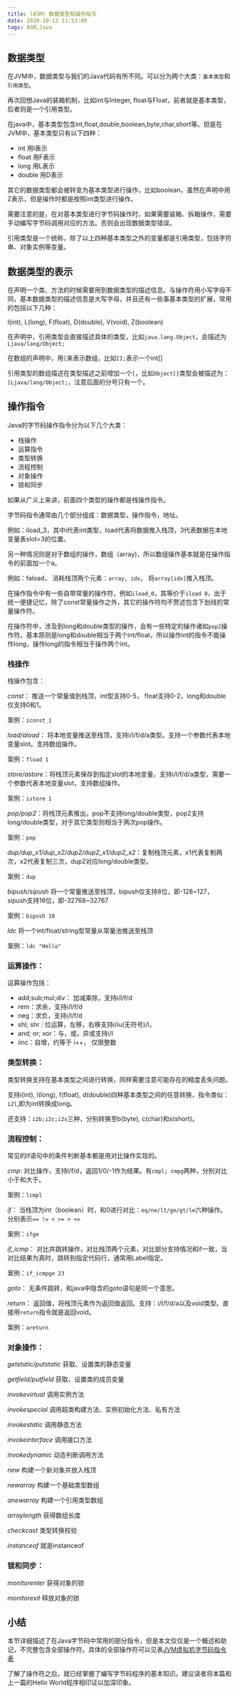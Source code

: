 ```yaml
---
title: (ASM) 数据类型和操作指令
date: 2020-10-13 11:53:09
tags: ASM,Java
---
```


## 数据类型

在JVM中，数据类型与我们的Java代码有所不同。可以分为两个大类：`基本类型`和`引用类型`。

再次回想Java的装箱机制，比如int与Integer, float与Float，前者就是基本类型，后者则是一个引用类型。

在java中，基本类型包含int,float,double,boolean,byte,char,short等。但是在JVM中，基本类型只有以下四种：

- int 用I表示
- float 用F表示
- long 用L表示
- double 用D表示

其它的数据类型都会被转变为基本类型进行操作，比如boolean，虽然在声明中用Z表示，但是操作时都是按照int类型进行操作。

需要注意的是，在对基本类型进行字节码操作时，如果需要装箱、拆箱操作，需要手动编写字节码调用对应的方法。否则会出现数据类型错误。

引用类型是一个统称，除了以上四种基本类型之外的变量都是引用类型，包括字符串、对象实例等变量。


## 数据类型的表示

在声明一个类、方法的时候需要用到数据类型的描述信息。与操作符用小写字母不同，基本数据类型的描述信息是大写字母，并且还有一些事基本类型的扩展，常用的包括以下几种：

I(int), L(long), F(float), D(double), V(void), Z(boolean)

在声明中，引用类型会直接描述具体的类型，比如`java.lang.Object`，会描述为`Ljava/lang/Object;`

在数组的声明中，用`[`来表示数组，比如`[I;`表示一个int[]

引用类型的数组描述在类型描述之前增加一个`[`，比如`Object[]`类型会被描述为：`[Ljava/lang/Object;`，注意后面的分号只有一个。

## 操作指令

Java的字节码操作指令分为以下几个大类：

- 栈操作
- 运算指令
- 类型转换
- 流程控制
- 对象操作
- 锁和同步

如果从广义上来讲，前面四个类型的操作都是栈操作指令。

字节码指令通常由几个部分组成：数据类型，操作指令，地址。

例如：iload_3，其中i代表int类型，load代表将数据推入栈顶，3代表数据在本地变量表slot=3的位置。

另一种情况则是对于数组的操作，数组（array)，所以数组操作基本就是在操作指令的前面加一个a。

例如：faload， 消耗栈顶两个元素：`array, idx`， 将`array[idx]`推入栈顶。

在操作指令中有一些自带常量的操作符，例如`iload_0`，其等价于`iload 0`，出于统一便捷记忆，除了const常量操作之外，其它的操作符均不赘述包含下划线的常量操作符。

在操作符中，涉及到long和double类型的操作，会有一些特定的操作诸如`pop2`操作符。基本原则是long和double相当于两个int/float，所以操作int的指令不能操作long，操作long的指令相当于操作两个int。


### 栈操作

栈操作包含：

*const*： 推送一个常量值到栈顶，int型支持0-5， float支持0-2，long和double仅支持0和1。

案例：`iconst_1`

*load/aload*： 将本地变量推送至栈顶，支持i/l/f/d/a类型。支持一个参数代表本地变量slot。支持数组操作。

案例：`fload 1`

*store/astore*：将栈顶元素保存到指定slot的本地变量，支持i/l/f/d/a类型，需要一个参数代表本地变量slot，支持数组操作。

案例：`istore 1`

*pop/pop2*：将栈顶元素推出，pop不支持long/double类型，pop2支持long/double类型，对于其它类型则相当于两次pop操作。

案例：`pop`

*dup/dup_x1/dup_x2/dup2/dup2_x1/dup2_x2*：复制栈顶元素，x1代表复制两次，x2代表复制三次，dup2对应long/double类型。

案例：`dup`

*bipush/sipush* 将一个常量推送至栈顶，bipush仅支持8位，即-128~127，sipush支持16位，即-32768~32767

案例：`bipush 10`

*ldc* 将一个int/float/string型常量从常量池推送至栈顶

案例：`ldc "Hello"`

### 运算操作：

运算操作包括：
- add;sub;mul;div： 加减乘除，支持i/l/f/d
- rem：求余，支持i/l/f/d
- neg：求负，支持i/l/f/d
- shl; shr : 位运算，左移，右移支持i/iu(无符号)/l，
- and; or; xor：与，或，异或支持i/l
- iinc：自增，约等于 i++， 仅限整数

### 类型转换：

类型转换支持在基本类型之间进行转换，同样需要注意可能存在的精度丢失问题。

支持i(int), l(long), f(float), d(double)四种基本类型之间的任意转换，指令类似：`i2l`,即为int转换成long。

还支持：`i2b;i2c;i2s`三种，分别转换至b(byte), c(char)和s(short)。

### 流程控制：

常见的if语句中的条件判断基本都是用对比操作实现的。

*cmp*: 对比操作，支持l/f/d，返回1/0/-1作为结果。有`cmpl; cmpg`两种，分别对比小于和大于。

案例：`lcmpl`

*if*： 当栈顶为int（boolean）时，和0进行对比：`eq/ne/lt/ge/gt/le`六种操作。分别表示`== != < >= > <=`

案例：`ifge`

*if_icmp*： 对比并跳转操作，对比栈顶两个元素，对比部分支持情况和if一致，当对比结果为真时，跳转到指定代码行，通常用Label指定。

案例：`if_icmpge 23`

*goto*： 无条件跳转，和java中隐含的goto语句是同一个意思。

*return*： 返回值，将栈顶元素作为返回值返回。支持：i/l/f/d/a以及void类型。直接用`return`指令就是返回void。

案例：`areturn`

### 对象操作：

*getstatic/putstatic* 获取、设置类的静态变量

*getfield/putfield* 获取、设置类的成员变量

*invokevirtual* 调用实例方法

*invokespecial* 调用超类构建方法、实例初始化方法、私有方法

*invokestatic* 调用静态方法

*invokeinterface* 调用接口方法

*invokedynamic* 动态判断调用方法

*new* 构建一个新对象并放入栈顶

*newarray* 构建一个基础类型数组

*anewarray* 构建一个引用类型数组

*arraylength* 获得数组长度

*checkcast* 类型转换校验

*instanceof* 就是instanceof

### 锁和同步：

*monitorenter* 获得对象的锁

*monitorexit* 释放对象的锁


## 小结

本节详细描述了在Java字节码中常用的部分指令，但是本文仅仅是一个概述和助记，不完整包含全部操作符。具体的全部操作符可以见表[JVM虚拟机字节码指令表](https://segmentfault.com/a/1190000008722128)

了解了操作符之后，就已经掌握了编写字节码程序的基本知识。建议读者将本篇和上一篇的Hello World程序相印证以加深印象。